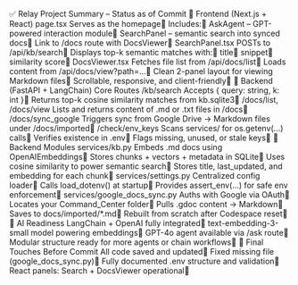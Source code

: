 ✅ Relay Project Summary – Status as of Commit
🚀 Frontend (Next.js + React)
page.tsx
Serves as the homepage
Includes:
AskAgent – GPT-powered interaction module
SearchPanel – semantic search into synced docs
Link to /docs route with DocsViewer
SearchPanel.tsx
POSTs to /api/kb/search
Displays top-k semantic matches with:
title
snippet
similarity score
DocsViewer.tsx
Fetches file list from /api/docs/list
Loads content from /api/docs/view?path=...
Clean 2-panel layout for viewing Markdown files
Scrollable, responsive, and client-friendly
🧠 Backend (FastAPI + LangChain)
Core Routes
/kb/search
Accepts { query: string, k: int }
Returns top-k cosine similarity matches from kb.sqlite3
/docs/list, /docs/view
Lists and returns content of .md or .txt files in /docs
/docs/sync\_google
Triggers sync from Google Drive → Markdown files under /docs/imported
/check/env\_keys
Scans services/ for os.getenv(...) calls
Verifies existence in .env
Flags missing, unused, or stale keys
📁 Backend Modules
services/kb.py
Embeds .md docs using OpenAIEmbeddings
Stores chunks + vectors + metadata in SQLite
Uses cosine similarity to power semantic search
Stores title, last\_updated, and embedding for each chunk
services/settings.py
Centralized config loader
Calls load\_dotenv() at startup
Provides assert\_env(...) for safe env enforcement
services/google\_docs\_sync.py
Auths with Google via OAuth
Locates your Command\_Center folder
Pulls .gdoc content → Markdown
Saves to docs/imported/\*.md
Rebuilt from scratch after Codespace reset
🧠 AI Readiness
LangChain + OpenAI fully integrated
text-embedding-3-small model powering embeddings
GPT-4o agent available via /ask route
Modular structure ready for more agents or chain workflows
🧩 Final Touches Before Commit
All code saved and updated
Fixed missing file (google\_docs\_sync.py)
Fully documented .env structure and validation
React panels: Search + DocsViewer operational